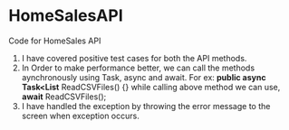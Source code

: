 # HomeSalesAPI
Code for HomeSales API

1) I have covered positive test cases for both the API methods.
2) In Order to make performance better, we can call the methods aynchronously using Task, async and await.
    For ex: **public async Task<List<HomeSales>** ReadCSVFiles()
    {}
     while calling above method we can use, **await** ReadCSVFiles();
 3) I have handled the exception by throwing the error message to the screen when exception occurs. 
